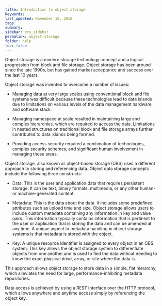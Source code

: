 ```yaml
---
title: Introduction to object storage 
keywords: 
last_updated: November 18, 2016
tags: 
summary: 
sidebar: crs_sidebar
permalink: object-storage
folder: help
toc: false
---
```


Object storage is a modern storage technology concept and a logical progression from block and file storage. Object storage has been around since the late 1990s, but has gained market acceptance and success over the last 10 years. 

Object storage was invented to overcome a number of issues:

*  Managing data at very large scales using conventional block and file systems was difficult because these technologies lead to data islands due to limitations on various levels of the data management hardware and software stack.

*  Managing namespace at scale resulted in maintaining large and complex hierarchies, which are required to access the data. Limitations in nested structures on traditional block and file storage arrays further contributed to data islands being formed. 

*  Providing access security required a combination of technologies, complex security schemes, and significant human involvement in managing these areas.

Object storage, also known as object-based storage (OBS) uses a different approach to storing and referencing data. Object data storage concepts include the following three constructs:
 
*  Data: This is the user and application data that requires persistent storage. It can be text, binary formats, multimedia, or any other human- or machine-generated content.

*  Metadata: This is the data about the data. It includes some predefined attributes such as upload time and size. Object storage allows users to include custom metadata containing any information in key and value pairs. This information typically contains information that is pertinent to the user or application that is storing the data and can be amended at any time. A unique aspect to metadata handling in object storage systems is that metadata is stored with the object. 

*  Key: A unique resource identifier is assigned to every object in an OBS system. This key allows the object storage system to differentiate objects from one another and is used to find the data without needing to know the exact physical drive, array, or site where the data is.

This approach allows object storage to store data in a simple, flat hierarchy, which alleviates the need for large,
performance-inhibiting metadata repositories. 

Data access is achieved by using a REST interface over the HTTP protocol, which allows anywhere and anytime access simply by referencing the object key.